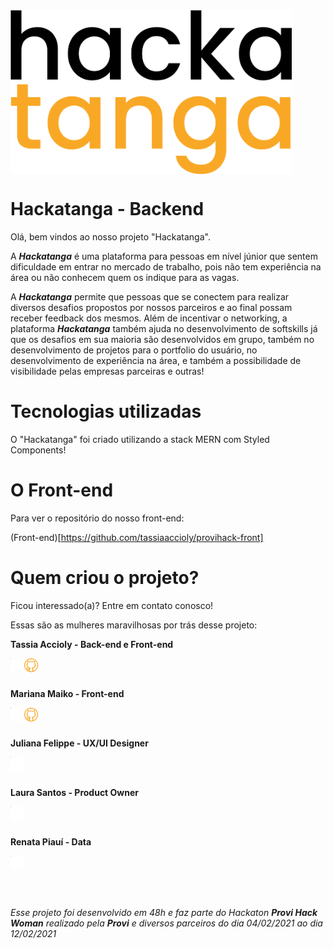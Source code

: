 <img width="450px" align="center" src="./assets/logo_hackatanga.svg" />

# Hackatanga - Backend

Olá, bem vindos ao nosso projeto "Hackatanga".

A **_Hackatanga_** é uma plataforma para pessoas em nível júnior que sentem dificuldade em entrar no mercado de trabalho, pois não tem experiência na área ou não conhecem quem os indique para as vagas.

A **_Hackatanga_** permite que pessoas que se conectem para realizar diversos desafios propostos por nossos parceiros e ao final possam receber feedback dos mesmos. Além de incentivar o networking, a plataforma **_Hackatanga_** também ajuda no desenvolvimento de softskills já que os desafios em sua maioria são desenvolvidos em grupo, também no desenvolvimento de projetos para o portfolio do usuário, no desenvolvimento de experiência na área, e também a possibilidade de visibilidade pelas empresas parceiras e outras!

# Tecnologias utilizadas

O "Hackatanga" foi criado utilizando a stack MERN com Styled Components!

# O Front-end

Para ver o repositório do nosso front-end:

(Front-end)[https://github.com/tassiaaccioly/provihack-front]

# Quem criou o projeto?

Ficou interessado(a)? Entre em contato conosco!

Essas são as mulheres maravilhosas por trás desse projeto:

**Tassia Accioly - Back-end e Front-end**

[<img align="left" alt="tassiaaccioly | LinkedIn" width="22px" src="./assets/linkedin.svg" />][linkedin-tassia]
[<img align="left" alt="tassiaaccioly | GitHub" width="22px" src="./assets/github.svg" />][github-tassia]

<br /><br />

**Mariana Maiko - Front-end**

[<img align="left" alt="mariana-maiko | LinkedIn" width="22px" src="./assets/linkedin.svg" />][linkedin-mari]
[<img align="left" alt="Marimaiko | GitHub" width="22px" src="./assets/github.svg" />][github-mari]

<br /><br />

**Juliana Felippe - UX/UI Designer**

[<img align="left" alt="Juliana Felippe | LinkedIn" width="22px" src="./assets/linkedin.svg" />][linkedin-ju]

<br /><br />

**Laura Santos - Product Owner**

[<img align="left" alt="Laura Santos | LinkedIn" width="22px" src="./assets/linkedin.svg" />][linkedin-laura]

<br /><br />

**Renata Piauí - Data**

[<img align="left" alt="mariana-maiko | LinkedIn" width="22px" src="./assets/linkedin.svg" />][linkedin-re]

<br /><br /><br /><br />

_Esse projeto foi desenvolvido em 48h e faz parte do Hackaton **Provi Hack Woman** realizado pela **Provi** e diversos parceiros do dia 04/02/2021 ao dia 12/02/2021_

[linkedin-tassia]: https://www.linkedin.com/in/tassiaaccioly
[github-tassia]: https://github/com/tassiaaccioly
[linkedin-mari]: https://www.linkedin.com/in/mariana-maiko-tsukasaki-717336bb/
[github-mari]: https://github.com/Marimaiko
[linkedin-ju]: https://www.linkedin.com/in/
[linkedin-laura]: https://www.linkedin.com/in/
[linkedin-re]: https://www.linkedin.com/in/renata-borges-a11881110
